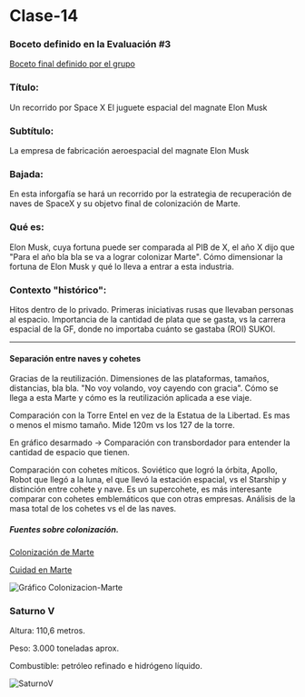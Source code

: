 # Clase-14

### Boceto definido en la Evaluación #3

[Boceto final definido por el grupo](img/boceto-final.jpg)

### Título: 
Un recorrido por Space X
El juguete espacial del magnate Elon Musk

### Subtítulo:
La empresa de fabricación aeroespacial del magnate Elon Musk

### Bajada:
En esta inforgafía se hará un recorrido por la estrategia de recuperación de naves de SpaceX y su objetvo final de colonización de Marte. 

### Qué es:
Elon Musk, cuya fortuna puede ser comparada al PIB de X, el año X dijo que "Para el año bla bla se va a lograr colonizar Marte". Cómo dimensionar la fortuna de Elon Musk y qué lo lleva a entrar a esta industria. 

### Contexto "histórico": 
Hitos dentro de lo privado. Primeras iniciativas rusas que llevaban personas al espacio. Importancia de la cantidad de plata que se gasta, vs la carrera espacial de la GF, donde no importaba cuánto se gastaba (ROI) SUKOI. 

---

#### Separación entre naves y cohetes 

Gracias de la reutilización. Dimensiones de las plataformas, tamaños, distancias, bla bla. "No voy volando, voy cayendo con gracia". Cómo se llega a esta Marte y cómo es la reutilización aplicada a ese viaje. 

Comparación con la Torre Entel en vez de la Estatua de la Libertad. Es mas o menos el mismo tamaño. Mide 120m vs los 127 de la torre. 

En gráfico desarmado -> Comparación con transbordador para entender la cantidad de espacio que tienen. 

Comparación con cohetes míticos. Soviético que logró la órbita, Apollo, Robot que llegó a la luna, el que llevó la estación espacial, vs el Starship y distinción entre cohete y nave. Es un supercohete, es más interesante comparar con cohetes emblemáticos que con otras empresas. Análisis de la masa total de los cohetes vs el de las naves.  

##### Fuentes sobre colonización. 

[Colonización de Marte](https://www.nationalgeographic.com/science/article/elon-musk-spacex-exploring-mars-planets-space-science)

[Cuidad en Marte](https://www.inverse.com/innovation/spacex-mars-city-codex)

![Gráfico Colonizacion-Marte](https://user-images.githubusercontent.com/75258779/200443781-84e0b7d4-4b8c-4213-a865-febc77839b42.svg)

### Saturno V

Altura: 110,6 metros.

Peso: 3.000 toneladas aprox.

Combustible: petróleo refinado e hidrógeno líquido.

![SaturnoV](https://user-images.githubusercontent.com/91480489/200436567-bcf2ca38-a071-4bf9-a0dc-1cdcec28dd34.png)

